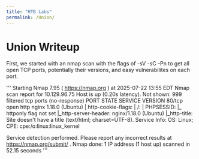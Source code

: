 ```yaml
---
title: "HTB Labs"
permalink: /Union/
---
```

# Union Writeup

First, we started with an nmap scan with the flags of -sV -sC -Pn to get all open TCP ports, potentially their versions, and easy vulnerabilites on each port.

'''
Starting Nmap 7.95 ( https://nmap.org ) at 2025-07-22 13:55 EDT
Nmap scan report for 10.129.96.75
Host is up (0.20s latency).
Not shown: 999 filtered tcp ports (no-response)
PORT   STATE SERVICE VERSION
80/tcp open  http    nginx 1.18.0 (Ubuntu)
| http-cookie-flags: 
|   /: 
|     PHPSESSID: 
|_      httponly flag not set
|_http-server-header: nginx/1.18.0 (Ubuntu)
|_http-title: Site doesn't have a title (text/html; charset=UTF-8).
Service Info: OS: Linux; CPE: cpe:/o:linux:linux_kernel

Service detection performed. Please report any incorrect results at https://nmap.org/submit/ .
Nmap done: 1 IP address (1 host up) scanned in 52.15 seconds
'''
